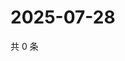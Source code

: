 # 2025-07-28

共 0 条

<!-- BEGIN ZHIHUVIDEO -->
<!-- 最后更新时间 Mon Jul 28 2025 18:14:06 GMT+0800 (China Standard Time) -->

<!-- END ZHIHUVIDEO -->
